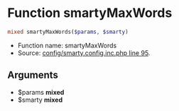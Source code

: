Function smartyMaxWords
===========================





```php
mixed smartyMaxWords($params, $smarty)
```

* Function name: smartyMaxWords
* Source: [config/smarty.config.inc.php line 95](https://github.com/PrestaShop/PrestaShop/blob/1.5.2.0/config/smarty.config.inc.php#L95).

Arguments
---------

* $params **mixed**
* $smarty **mixed**

